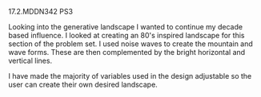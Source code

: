 17.2.MDDN342 PS3

Looking into the generative landscape I wanted to continue my decade based influence. I looked at creating an 80's inspired landscape for this section of the problem set. I used noise waves to create the mountain and wave forms. These are then complemented by the bright horizontal and vertical lines.

I have made the majority of variables used in the design adjustable so the user can create their own desired landscape. 
